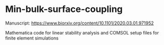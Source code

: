 # Min-bulk-surface-coupling

Manuscript: https://www.biorxiv.org/content/10.1101/2020.03.01.971952

Mathematica code for linear stability analysis and COMSOL setup files for finite element simulations
